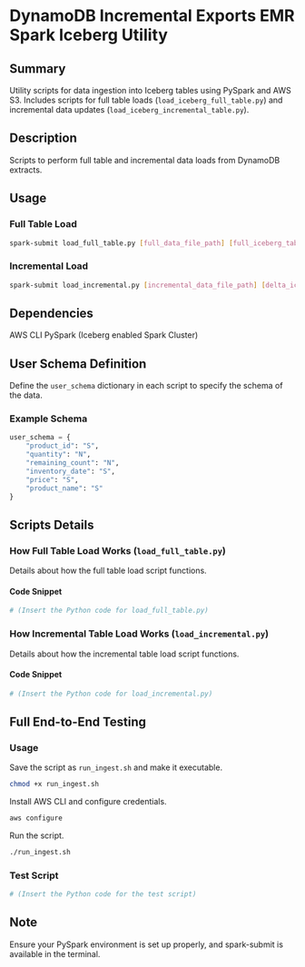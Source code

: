 
# DynamoDB Incremental Exports EMR Spark Iceberg Utility

## Summary

Utility scripts for data ingestion into Iceberg tables using PySpark and AWS S3. Includes scripts for full table loads (`load_iceberg_full_table.py`) and incremental data updates (`load_iceberg_incremental_table.py`).

## Description
Scripts to perform full table and incremental data loads from DynamoDB extracts.

## Usage
### Full Table Load
```bash
spark-submit load_full_table.py [full_data_file_path] [full_iceberg_table_name]
```
### Incremental Load
```bash
spark-submit load_incremental.py [incremental_data_file_path] [delta_iceberg_table_name] [full_iceberg_table_name]
```

## Dependencies
AWS CLI
PySpark (Iceberg enabled Spark Cluster)

## User Schema Definition
Define the `user_schema` dictionary in each script to specify the schema of the data.
### Example Schema
```python
user_schema = {
    "product_id": "S",
    "quantity": "N",
    "remaining_count": "N",
    "inventory_date": "S",
    "price": "S",
    "product_name": "S"
}
```

## Scripts Details
### How Full Table Load Works (`load_full_table.py`)
Details about how the full table load script functions.
#### Code Snippet
```python
# (Insert the Python code for load_full_table.py)
```

### How Incremental Table Load Works (`load_incremental.py`)
Details about how the incremental table load script functions.
#### Code Snippet
```python
# (Insert the Python code for load_incremental.py)
```

## Full End-to-End Testing
### Usage
Save the script as `run_ingest.sh` and make it executable.
```bash
chmod +x run_ingest.sh
```

Install AWS CLI and configure credentials.
```bash
aws configure
```

Run the script.
```bash
./run_ingest.sh
```
### Test Script
```python
# (Insert the Python code for the test script)
```

## Note
Ensure your PySpark environment is set up properly, and spark-submit is available in the terminal.
